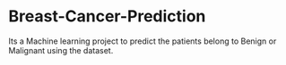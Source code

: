 # Breast-Cancer-Prediction
Its a Machine learning project to predict the patients belong to Benign or Malignant using the dataset.
